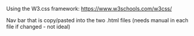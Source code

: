 Using the W3.css framework: https://www.w3schools.com/w3css/

Nav bar that is copy/pasted into the two .html files (needs manual in each file if changed - not ideal)
